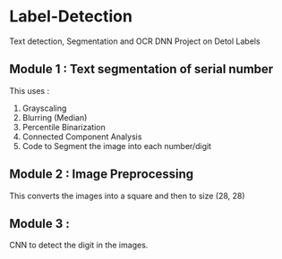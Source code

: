 # Label-Detection
Text detection, Segmentation and OCR DNN Project on Detol Labels

## Module 1 : Text segmentation of serial number

This uses :
1. Grayscaling
2. Blurring (Median)
3. Percentile Binarization
4. Connected Component Analysis
5. Code to Segment the image into each number/digit

## Module 2 : Image Preprocessing

This converts the images into a square and then to size (28, 28)

## Module 3 :
CNN to detect the digit in the images.
